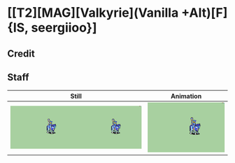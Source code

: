 # [\[T2\]\[MAG\]\[Valkyrie\]\(Vanilla +Alt\)\[F\]{IS, seergiioo}]

## Credit


	
## Staff

| Still | Animation |
| :---: | :-------: |
| ![Staff still](./Staff_000.png) | ![Staff animation](./Staff.gif) |
